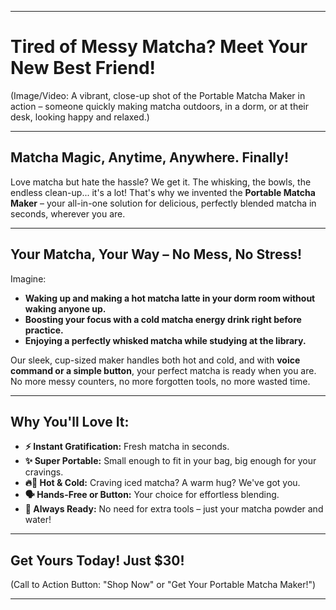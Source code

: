 

---

# **Tired of Messy Matcha? Meet Your New Best Friend\!**

(Image/Video: A vibrant, close-up shot of the Portable Matcha Maker in action – someone quickly making matcha outdoors, in a dorm, or at their desk, looking happy and relaxed.)

---

## **Matcha Magic, Anytime, Anywhere. Finally\!**

Love matcha but hate the hassle? We get it. The whisking, the bowls, the endless clean-up... it's a lot\! That's why we invented the **Portable Matcha Maker** – your all-in-one solution for delicious, perfectly blended matcha in seconds, wherever you are.

---

## **Your Matcha, Your Way – No Mess, No Stress\!**

Imagine:

* **Waking up and making a hot matcha latte in your dorm room without waking anyone up.**  
* **Boosting your focus with a cold matcha energy drink right before practice.**  
* **Enjoying a perfectly whisked matcha while studying at the library.**

Our sleek, cup-sized maker handles both hot and cold, and with **voice command or a simple button**, your perfect matcha is ready when you are. No more messy counters, no more forgotten tools, no more wasted time.

---

## **Why You'll Love It:**

* **⚡ Instant Gratification:** Fresh matcha in seconds.  
* **✨ Super Portable:** Small enough to fit in your bag, big enough for your cravings.  
* **🔥🧊 Hot & Cold:** Craving iced matcha? A warm hug? We've got you.  
* **🗣️ Hands-Free or Button:** Your choice for effortless blending.  
* **🌿 Always Ready:** No need for extra tools – just your matcha powder and water\!

---

## **Get Yours Today\! Just $30\!**

(Call to Action Button: "Shop Now" or "Get Your Portable Matcha Maker\!")

---

